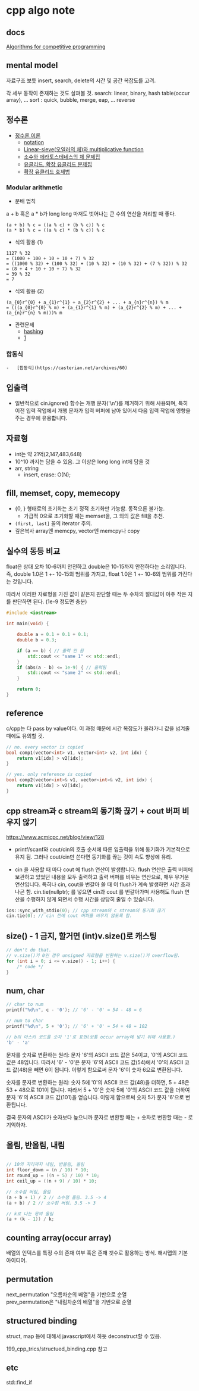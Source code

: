 # cpp algo note

## docs

[Algorithms for competitive programming](https://cp-algorithms.com/)

## mental model

자료구조 보듯 insert, search, delete의 시간 및 공간 복잡도를 고려.

각 세부 동작이 존재하는 것도 살펴볼 것.
search: linear, binary, hash table(occur array), ...
sort : quick, bubble, merge, eap, ...
reverse

## 정수론

-   [정수론 이론](https://github.com/rkm0959/Number_Theory_in_CP_PS)
    -   [notation](https://ahgus89.github.io/algorithm/Notation/)
    -   [Linear-sieve(오일러의 체)와 multiplicative function](https://ahgus89.github.io/algorithm/Linear-sieve/)
    -   [소수와 에라토스테네스의 체 문제집](https://www.acmicpc.net/workbook/view/6593)
    -   [유클리드, 확장 유클리드 문제집](https://www.acmicpc.net/workbook/view/6594)
    -   [확장 유클리드 호제법](https://casterian.net/algo/ext-euclidean.html)

### Modular arithmetic

-   분배 법칙

a + b 혹은 a \* b가 long long 마저도 벗어나는
큰 수의 연산을 처리할 때 좋다.

```text
(a + b) % c = ((a % c) + (b % c)) % c
(a * b) % c = ((a % c) * (b % c)) % c
```

-   식의 활용 (1)

```text
1127 % 32
= (1000 + 100 + 10 + 10 + 7) % 32
= ((1000 % 32) + (100 % 32) + (10 % 32) + (10 % 32) + (7 % 32)) % 32
= (8 + 4 + 10 + 10 + 7) % 32
= 39 % 32
= 7
```

-   식의 활용 (2)

```text
(a_{0}r^{0} + a_{1}r^{1} + a_{2}r^{2} + ... + a_{n}r^{n}) % m
= (((a_{0}r^{0} % m) + (a_{1}r^{1} % m) + (a_{2}r^{2} % m) + ... + (a_{n}r^{n} % m)))% m
```

-   관련문제
    -   [hashing](https://www.acmicpc.net/problem/15829)
    -   [1](https://www.acmicpc.net/problem/4375)

### 합동식

    -   [합동식](https://casterian.net/archives/60)

## 입출력

-   일반적으로 cin.ignore() 함수는 개행 문자('\n')를 제거하기 위해 사용되며, 특히 이전 입력 작업에서 개행 문자가 입력 버퍼에 남아 있어서 다음 입력 작업에 영향을 주는 경우에 유용합니다.

## 자료형

-   int는 약 21억(2,147,483,648)
-   10^10 까지는 담을 수 있음. 그 이상은 long long int에 담을 것
-   arr, string
    -   insert, erase: O(N);

## fill, memset, copy, memecopy

-   {0, } 형태로의 초기화는 초기 정적 초기화만 가능함. 동적으론 불가능.
    -   가급적 0으로 초기화할 때는 memset을, 그 외의 값은 fill을 추천.
-   `(first, last]` 꼴의 iterator 주의.
-   깊은복사 array엔 memcpy, vector엔 memcpy나 copy

## 실수의 동등 비교

float은 상대 오차 10-6까지 안전하고 double은 10-15까지 안전하다는 소리입니다.
즉, double 1.0은 1 +- 10-15의 범위를 가지고, float 1.0은 1 +- 10-6의 범위를 가진다는 것입니다.

따라서 이러한 자료형을 가진 값이 같은지 판단할 때는 두 수차의 절대값이 아주 작은 지를 판단하면 된다. (1e-9 정도면 충분)

```cpp
#include <iostream>

int main(void) {

    double a = 0.1 + 0.1 + 0.1;
    double b = 0.3;

    if (a == b) { // 출력 안 됨
        std::cout << "same 1" << std::endl;
    }
    if (abs(a - b) <= 1e-9) { // 출력됨
        std::cout << "same 2" << std::endl;
    }

    return 0;
}
```

## reference

c/cpp는 다 pass by value이다. 이 과정 때문에 시간 복잡도가 올라가니 값을 넘겨줄 때에도 유의할 것.

```cpp
// no. every vector is copied
bool comp1(vector<int> v1, vector<int> v2, int idx) {
    return v1[idx] > v2[idx];
}

// yes. only reference is copied
bool comp2(vector<int>& v1, vector<int>& v2, int idx) {
    return v1[idx] > v2[idx];
}
```

## cpp stream과 c stream의 동기화 끊기 + cout 버퍼 비우지 않기

https://www.acmicpc.net/blog/view/128

-   printf/scanf와 cout/cin의 호출 순서에 따른 입출력을 위해 동기화가 기본적으로 유지 됨. 그러나 cout/cin만 쓴다면 동기화를 끊는 것이 속도 향상에 유리.

-   cin 을 사용할 때 마다 cout 에 flush 연산이 발생합니다. flush 연산은 출력 버퍼에 보관하고 있었던 내용을 모두 출력하고 출력 버퍼를 비우는 연산으로, 매우 무거운 연산입니다. 특히나 cin, cout을 번갈아 쓸 때 이 flush가 계속 발생하면 시간 초과 나곤 함. cin.tie(nullptr); 를 넣으면 cin과 cout 를 번갈아가며 사용해도 flush 연산을 수행하지 않게 되면서 수행 시간을 상당히 줄일 수 있습니다.

```cpp
ios::sync_with_stdio(0); // cpp stream와 c stream의 동기화 끊기
cin.tie(0); // cin 전에 cout 버퍼를 비우지 않도록 함.
```

## size() - 1 금지, 할거면 (int)v.size()로 캐스팅

```cpp
// don't do that.
// v.size()가 0인 경우 unsigned 자료형을 반환하는 v.size()가 overflow됨.
for (int i = 0; i <= v.size() - 1; i++) {
    /* code */
}
```

## num, char

```c
// char to num
printf("%d\n", c - '0'); // '6' - '0' = 54 - 48 = 6

// num to char
printf("%d\n", 5 + '0'); // '6' + '0' = 54 + 48 = 102

// b의 아스키 코드를 숫자 '1'로 표현(보통 occur array에 넣기 위해 사용함.)
'b' - 'a'
```

문자를 숫자로 변환하는 원리:
문자 '6'의 ASCII 코드 값은 54이고, '0'의 ASCII 코드 값은 48입니다.
따라서 '6' - '0'은 문자 '6'의 ASCII 코드 값(54)에서 '0'의 ASCII 코드 값(48)을 빼면 6이 됩니다. 이렇게 함으로써 문자 '6'이 숫자 6으로 변환됩니다.

숫자를 문자로 변환하는 원리:
숫자 5에 '0'의 ASCII 코드 값(48)을 더하면, 5 + 48은 53 + 48으로 101이 됩니다.
따라서 5 + '0'은 숫자 5에 '0'의 ASCII 코드 값을 더하여 문자 '6'의 ASCII 코드 값(101)을 얻습니다. 이렇게 함으로써 숫자 5가 문자 '6'으로 변환됩니다.

결국 문자의 ASCII가 숫자보다 높으니까 문자로 변환할 때는 + 숫자로 변환할 때는 - 로 기억하자.

## 올림, 반올림, 내림

```c

// 10의 자리까지 내림, 반올림, 올림
int floor_down = (n / 10) * 10;
int round_up = ((n + 5) / 10) * 10;
int ceil_up = ((n + 9) / 10) * 10;

// 소수점 버림, 올림
(a + b + 1) / 2 // 소수점 올림. 3.5 -> 4
(a + b) / 2 // 소수점 버림. 3.5 -> 3

// k로 나눈 몫의 올림
(a + (k - 1)) / k;
```

## counting array(occur array)

배열의 인덱스를 특정 수의 존재 여부 혹은 존재 갯수로 활용하는 방식.
해시맵의 기본 아이디어.

## permutation

next_permutation "오름차순의 배열"을 기반으로 순열  
prev_permutation은 "내림차순의 배열"을 기반으로 순열

## structured binding

struct, map 등에 대해서 javascript에서 하듯 deconstruct할 수 있음.

199_cpp_trics/structued_binding.cpp 참고

## etc

std::find_if
